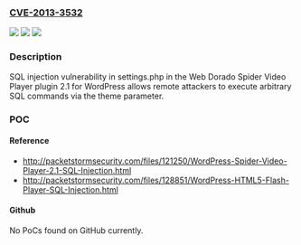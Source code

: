 ### [CVE-2013-3532](https://cve.mitre.org/cgi-bin/cvename.cgi?name=CVE-2013-3532)
![](https://img.shields.io/static/v1?label=Product&message=n%2Fa&color=blue)
![](https://img.shields.io/static/v1?label=Version&message=n%2Fa&color=blue)
![](https://img.shields.io/static/v1?label=Vulnerability&message=n%2Fa&color=brighgreen)

### Description

SQL injection vulnerability in settings.php in the Web Dorado Spider Video Player plugin 2.1 for WordPress allows remote attackers to execute arbitrary SQL commands via the theme parameter.

### POC

#### Reference
- http://packetstormsecurity.com/files/121250/WordPress-Spider-Video-Player-2.1-SQL-Injection.html
- http://packetstormsecurity.com/files/128851/WordPress-HTML5-Flash-Player-SQL-Injection.html

#### Github
No PoCs found on GitHub currently.

